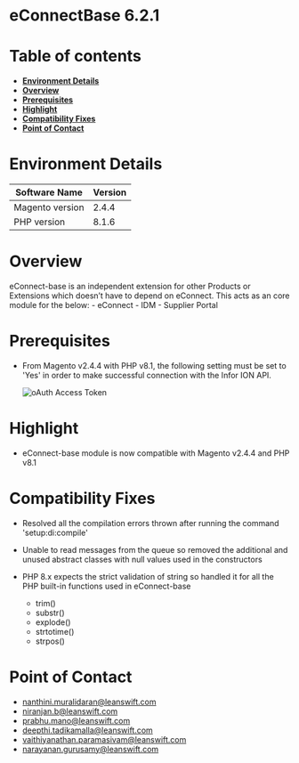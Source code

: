 # **eConnectBase 6.2.1**

# Table of contents

- [**Environment Details**](#environment-details)
- [**Overview**](#overview)
- [**Prerequisites**](#prerequisites)
- [**Highlight**](#highlight)
- [**Compatibility Fixes**](#compatibility-fixes)
- [**Point of Contact**](#point-of-contact)

# **Environment Details**

| **Software Name** | **Version** |
| --- | --- |
| Magento version | 2.4.4 |
| PHP version | 8.1.6 |

# **Overview**

eConnect-base is an independent extension for other Products or Extensions which doesn’t have to depend on eConnect. This acts as an core module for the below:
	- eConnect
	- IDM
	- Supplier Portal

# Prerequisites

- From Magento v2.4.4 with PHP v8.1, the following setting must be set to 'Yes' in order to make successful connection with the Infor ION API.

	![oAuth Access Token](../../../../ecommerce/images/econnect-user-manual-ion-part1/access_token_setting.png)

# **Highlight**

- eConnect-base module is now compatible with Magento v2.4.4 and PHP v8.1

# **Compatibility Fixes**

- Resolved all the compilation errors thrown after running the command 'setup:di:compile'

- Unable to read messages from the queue so removed the additional and unused abstract classes with null values used in the constructors

- PHP 8.x expects the strict validation of string so handled it for all the PHP built-in functions used in eConnect-base
	- trim()
	- substr()
	- explode()
	- strtotime()
	- strpos()

# **Point of Contact**

- [nanthini.muralidaran@leanswift.com](mailto:nanthini.muralidaran@leanswift.com)
- [niranjan.b@leanswift.com](mailto:niranjan.b@leanswift.com)
- [prabhu.mano@leanswift.com](mailto:prabhu.mano@leanswift.com)
- [deepthi.tadikamalla@leanswift.com](mailto:deepthi.tadikamalla@leanswift.com)
- [vaithiyanathan.paramasivam@leanswift.com](mailto:vaithiyanathan.paramasivam@leanswift.com)
- [narayanan.gurusamy@leanswift.com](mailto:narayanan.gurusamy@leanswift.com)
